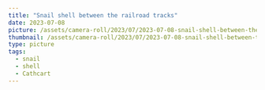 ```yaml
---
title: "Snail shell between the railroad tracks"
date: 2023-07-08
picture: /assets/camera-roll/2023/07/2023-07-08-snail-shell-between-the-railroad-tracks/20230709_022302044_iOS.jpg
thumbnail: /assets/camera-roll/2023/07/2023-07-08-snail-shell-between-the-railroad-tracks/20230709_022302044_iOS-thumbnail.jpg
type: picture
tags:
  - snail
  - shell
  - Cathcart
---
```

